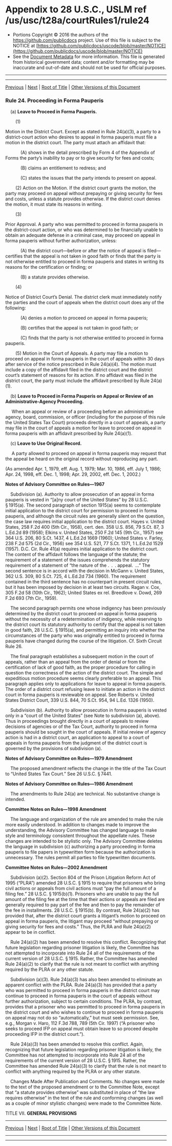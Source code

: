 ---
---

# Appendix to 28 U.S.C., USLM ref /us/usc/t28a/courtRules1/rule24

* Portions Copyright © 2016 the authors of the https://github.com/publicdocs project.
  Use of this file is subject to the NOTICE at [https://github.com/publicdocs/uscode/blob/master/NOTICE](https://github.com/publicdocs/uscode/blob/master/NOTICE)
* See the [Document Metadata](././../../../..//README.md) for more information.
  This file is generated from historical government data; content and/or formatting may be inaccurate and out-of-date and should not be used for official purposes.

----------
----------

[Previous](./../../../..//us/usc/t28a/courtRules1/m__us_usc_t28a_courtRules1_rule23.md) | [Next](./../../../..//us/usc/t28a/courtRules1/m__us_usc_t28a_courtRules1_rule25.md) | [Root of Title](./../../../../) | [Other Versions of this Document](https://publicdocs.github.io/go/links?ns=uslm&ref=%2Fus%2Fusc%2Ft28a%2FcourtRules1%2Frule24)

### Rule 24. Proceeding in Forma Pauperis

    (a) __Leave to Proceed in Forma Pauperis.__ 

        (1)

 Motion in the District Court. Except as stated in Rule 24(a)(3), a party to a district-court action who desires to appeal in forma pauperis must file a motion in the district court. The party must attach an affidavit that:

            (A) shows in the detail prescribed by Form 4 of the Appendix of Forms the party’s inability to pay or to give security for fees and costs;

            (B) claims an entitlement to redress; and

            (C) states the issues that the party intends to present on appeal.

        (2) Action on the Motion. If the district court grants the motion, the party may proceed on appeal without prepaying or giving security for fees and costs, unless a statute provides otherwise. If the district court denies the motion, it must state its reasons in writing.

        (3)

 Prior Approval. A party who was permitted to proceed in forma pauperis in the district-court action, or who was determined to be financially unable to obtain an adequate defense in a criminal case, may proceed on appeal in forma pauperis without further authorization, unless:

            (A) the district court—before or after the notice of appeal is filed—certifies that the appeal is not taken in good faith or finds that the party is not otherwise entitled to proceed in forma pauperis and states in writing its reasons for the certification or finding; or

            (B) a statute provides otherwise.

        (4)

 Notice of District Court’s Denial. The district clerk must immediately notify the parties and the court of appeals when the district court does any of the following:

            (A) denies a motion to proceed on appeal in forma pauperis;

            (B) certifies that the appeal is not taken in good faith; or

            (C) finds that the party is not otherwise entitled to proceed in forma pauperis.

        (5) Motion in the Court of Appeals. A party may file a motion to proceed on appeal in forma pauperis in the court of appeals within 30 days after service of the notice prescribed in Rule 24(a)(4). The motion must include a copy of the affidavit filed in the district court and the district court’s statement of reasons for its action. If no affidavit was filed in the district court, the party must include the affidavit prescribed by Rule 24(a)(1).

    (b) __Leave to Proceed in Forma Pauperis on Appeal or Review of an Administrative-Agency Proceeding.__ 

     When an appeal or review of a proceeding before an administrative agency, board, commission, or officer (including for the purpose of this rule the United States Tax Court) proceeds directly in a court of appeals, a party may file in the court of appeals a motion for leave to proceed on appeal in forma pauperis with an affidavit prescribed by Rule 24(a)(1).

    (c) __Leave to Use Original Record.__ 

     A party allowed to proceed on appeal in forma pauperis may request that the appeal be heard on the original record without reproducing any part.

(As amended Apr. 1, 1979, eff. Aug. 1, 1979; Mar. 10, 1986, eff. July 1, 1986; Apr. 24, 1998, eff. Dec. 1, 1998; Apr. 29, 2002, eff. Dec. 1, 2002.)

 __Notes of Advisory Committee on Rules—1967__ 

    Subdivision (a). Authority to allow prosecution of an appeal in forma pauperis is vested in “\[a\]ny court of the United States” by 28 U.S.C. § 1915(a). The second paragraph of section 1915(a) seems to contemplate initial application to the district court for permission to proceed in forma pauperis, and although the circuit rules are generally silent on the question, the case law requires initial application to the district court. Hayes v. United States, 258 F.2d 400 (5th Cir., 1958), cert. den. 358 U.S. 856, 79 S.Ct. 87, 3 L.Ed.2d 89 (1958); Elkins v. United States, 250 F.2d 145 (9th Cir., 1957) see 364 U.S. 206, 80 S.Ct. 1437, 4 L.Ed.2d 1669 (1960); United States v. Farley, 238 F.2d 575 (2d Cir., 1956) see 354 U.S. 521, 77 S.Ct. 1371, 1 L.Ed.2d 1529 (1957). D.C. Cir. Rule 41(a) requires initial application to the district court. The content of the affidavit follows the language of the statute; the requirement of a statement of the issues comprehends the statutory requirement of a statement of “the nature of the . . . appeal. …” The second sentence is in accord with the decision in McGann v. United States, 362 U.S. 309, 80 S.Ct. 725, 4 L.Ed.2d 734 (1960). The requirement contained in the third sentence has no counterpart in present circuit rules, but it has been imposed by decision in at least two circuits. Ragan v. Cox, 305 F.2d 58 (10th Cir., 1962); United States ex rel. Breedlove v. Dowd, 269 F.2d 693 (7th Cir., 1959).

    The second paragraph permits one whose indigency has been previously determined by the district court to proceed on appeal in forma pauperis without the necessity of a redetermination of indigency, while reserving to the district court its statutory authority to certify that the appeal is not taken in good faith, 28 U.S.C. § 1915(a), and permitting an inquiry into whether the circumstances of the party who was originally entitled to proceed in forma pauperis have changed during the course of the litigation. Cf. Sixth Circuit Rule 26.

    The final paragraph establishes a subsequent motion in the court of appeals, rather than an appeal from the order of denial or from the certification of lack of good faith, as the proper procedure for calling in question the correctness of the action of the district court. The simple and expeditious motion procedure seems clearly preferable to an appeal. This paragraph applies only to applications for leave to appeal in forma pauperis. The order of a district court refusing leave to initiate an action in the district court in forma pauperis is reviewable on appeal. See Roberts v. United States District Court, 339 U.S. 844, 70 S.Ct. 954, 94 L.Ed. 1326 (1950).

    Subdivision (b). Authority to allow prosecution in forma pauperis is vested only in a “court of the United States” (see Note to subdivision (a), above). Thus in proceedings brought directly in a court of appeals to review decisions of agencies or of the Tax Court, authority to proceed in forma pauperis should be sought in the court of appeals. If initial review of agency action is had in a district court, an application to appeal to a court of appeals in forma pauperis from the judgment of the district court is governed by the provisions of subdivision (a).

 __Notes of Advisory Committee on Rules—1979 Amendment__ 

    The proposed amendment reflects the change in the title of the Tax Court to “United States Tax Court.” See 26 U.S.C. § 7441.

 __Notes of Advisory Committee on Rules—1986 Amendment__ 

    The amendments to Rule 24(a) are technical. No substantive change is intended.

 __Committee Notes on Rules—1998 Amendment__ 

    The language and organization of the rule are amended to make the rule more easily understood. In addition to changes made to improve the understanding, the Advisory Committee has changed language to make style and terminology consistent throughout the appellate rules. These changes are intended to be stylistic only. The Advisory Committee deletes the language in subdivision (c) authorizing a party proceeding in forma pauperis to file papers in typewritten form because the authorization is unnecessary. The rules permit all parties to file typewritten documents.

 __Committee Notes on Rules—2002 Amendment__ 

    Subdivision (a)(2). Section 804 of the Prison Litigation Reform Act of 1995 (“PLRA”) amended 28 U.S.C. § 1915 to require that prisoners who bring civil actions or appeals from civil actions must “pay the full amount of a filing fee.” 28 U.S.C. § 1915(b)(1). Prisoners who are unable to pay the full amount of the filing fee at the time that their actions or appeals are filed are generally required to pay part of the fee and then to pay the remainder of the fee in installments. 28 U.S.C. § 1915(b). By contrast, Rule 24(a)(2) has provided that, after the district court grants a litigant’s motion to proceed on appeal in forma pauperis, the litigant may proceed “without prepaying or giving security for fees and costs.” Thus, the PLRA and Rule 24(a)(2) appear to be in conflict.

    Rule 24(a)(2) has been amended to resolve this conflict. Recognizing that future legislation regarding prisoner litigation is likely, the Committee has not attempted to incorporate into Rule 24 all of the requirements of the current version of 28 U.S.C. § 1915. Rather, the Committee has amended Rule 24(a)(2) to clarify that the rule is not meant to conflict with anything required by the PLRA or any other statute.

    Subdivision (a)(3). Rule 24(a)(3) has also been amended to eliminate an apparent conflict with the PLRA. Rule 24(a)(3) has provided that a party who was permitted to proceed in forma pauperis in the district court may continue to proceed in forma pauperis in the court of appeals without further authorization, subject to certain conditions. The PLRA, by contrast, provides that a prisoner who was permitted to proceed in forma pauperis in the district court and who wishes to continue to proceed in forma pauperis on appeal may not do so “automatically,” but must seek permission. See, e.g., Morgan v. Haro, 112 F.3d 788, 789 (5th Cir. 1997) (“A prisoner who seeks to proceed IFP on appeal must obtain leave to so proceed despite proceeding IFP in the district court.”).

    Rule 24(a)(3) has been amended to resolve this conflict. Again, recognizing that future legislation regarding prisoner litigation is likely, the Committee has not attempted to incorporate into Rule 24 all of the requirements of the current version of 28 U.S.C. § 1915. Rather, the Committee has amended Rule 24(a)(3) to clarify that the rule is not meant to conflict with anything required by the PLRA or any other statute.

    Changes Made After Publication and Comments. No changes were made to the text of the proposed amendment or to the Committee Note, except that “a statute provides otherwise” was substituted in place of “the law requires otherwise” in the text of the rule and conforming changes (as well as a couple of minor stylistic changes) were made to the Committee Note.

TITLE VII. __GENERAL PROVISIONS__ 

----------

[Previous](./../../../..//us/usc/t28a/courtRules1/m__us_usc_t28a_courtRules1_rule23.md) | [Next](./../../../..//us/usc/t28a/courtRules1/m__us_usc_t28a_courtRules1_rule25.md) | [Root of Title](./../../../../) | [Other Versions of this Document](https://publicdocs.github.io/go/links?ns=uslm&ref=%2Fus%2Fusc%2Ft28a%2FcourtRules1%2Frule24)

----------
----------



